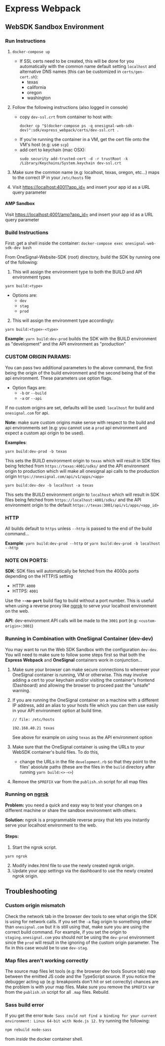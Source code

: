 # Express Webpack
## WebSDK Sandbox Environment
### Run Instructions
1. `docker-compose up`
   - If SSL certs need to be created, this will be done for you automatically with the common name default setting `localhost` and alternative DNS names (this can be customized in `certs/gen-cert.sh`):
      - texas
      - california
      - oregon
      - washington

2. Follow the following instructions (also logged in console)
   - copy `dev-ssl.crt` from container to host with:
      ```
      docker cp "$(docker-compose ps -q onesignal-web-sdk-dev)":sdk/express_webpack/certs/dev-ssl.crt .
      ```
   - If you're running the container in a VM, get the cert file onto the VM's host (e.g: use `scp`)
   - add cert to keychain (mac OSX):
      ```
      sudo security add-trusted-cert -d -r trustRoot -k /Library/Keychains/System.keychain dev-ssl.crt
      ```
3. Make sure the common name (e.g: localhost, texas, oregon, etc...) maps to the correct IP in your `/etc/hosts` file
4. Visit [https://localhost:4001?app_id=](https://localhost:4001?app_id=) and insert your app id as a URL query parameter

#### AMP Sandbox
Visit [https://localhost:4001/amp?app_id=](https://localhost:4001/amp?app_id=) and insert your app id as a URL query parameter


### Build Instructions
First: get a shell inside the container: `docker-compose exec onesignal-web-sdk-dev bash`

From OneSignal-Website-SDK (root) directory, build the SDK by running one of the following:
1. This will assign the environment type to both the BUILD and API environment types
```
yarn build:<type>
```
   - Options are:
      - `dev`
      - `stag`
      - `prod`
2. This will assign the environment type accordingly:
```
yarn build:<type>-<type>
```
**Example**: `yarn build:dev-prod` builds the SDK with the BUILD environment as "development" and the API environment as "production"

### CUSTOM ORIGIN PARAMS:
You can pass two additional parameters to the above command, the first being the origin of the build environment and the second being that of the api environment. These parameters use option flags.

   - Option flags are:
      - `-b` or `--build`
      - `-a` or `--api`

If no custom origins are set, defaults will be used: `localhost` for build and `onesignal.com` for api.

**Note:** make sure custom origins make sense with respect to the build and api environments set (e.g: you cannot use a `prod` api environment and expect a custom api origin to be used).

**Examples**:
```
yarn build:dev-prod -b texas
```
This sets the BUILD environment origin to `texas` which will result in SDK files being fetched from `https://texas:4001/sdks/` and the API environment origin to production which will make all onesignal api calls to the production origin `https://onesignal.com/api/v1/apps/<app>`

```
yarn build:dev-dev -b localhost -a texas
```
This sets the BUILD environment origin to `localhost` which will result in SDK files being fetched from `https://localhost:4001/sdks/` and the API environment origin to the default `https://texas:3001/api/v1/apps/<app_id>`

### HTTP
All builds default to `https` unless `--http` is passed to the end of the build command...

**Example**: `yarn build:dev-prod --http` or `yarn build:dev-prod -b localhost --http`

### NOTE ON PORTS:
**SDK**: SDK files will automatically be fetched from the 4000s ports depending on the HTTP/S setting
   - HTTP: `4000`
   - HTTPS: `4001`

Use the **`--no-port`** build flag to build without a port number. This is useful when using a reverse proxy like [ngrok](https://ngrok.com/) to serve your localhost environment on the web.

**API**: dev-environment API calls will be made to the `3001` port (e.g: `<custom-origin>:3001`)

### Running in Combination with OneSignal Container (dev-dev)
You may want to run the Web SDK Sandbox with the configuration `dev-dev`. You will need to make sure to follow some steps first so that both the **Express Webpack** and **OneSignal** containers work in conjunction...

1. Make sure your browser can make secure connections to wherever your OneSignal container is running, VM or otherwise. This may involve adding a cert to your keychain and/or visiting the container's frontend (Dashboard) and allowing the browser to proceed past the "unsafe" warning.

2. If you are running the OneSignal container on a machine with a different IP address, add an alias to your hosts file which you can then use easily in your API environment option at build time.

   ```
   // file: /etc/hosts

   192.168.40.21 texas
   ```
   See above for example on using `texas` as the API environment option

3. Make sure that the OneSignal container is using the URLs to your WebSDK container's build files. To do this,
   - change the URLs in the file `development.rb` so that they point to the files' absolute paths (these are the files in the `build` directory after running `yarn build:<>-<>`)

4. Remove the `$PREFIX` var from the `publish.sh` script for all map files

### Running on [ngrok](https://ngrok.com/)
**Problem:**
you need a quick and easy way to test your changes on a different machine or share the sandbox environment with others.

**Solution:**
ngrok is a programmable reverse proxy that lets you instantly serve your localhost environment to the web.

#### Steps:
1. Start the ngrok script.
```
yarn ngrok
```
2. Modify index.html file to use the newly created ngrok origin.
3. Update your app settings via the dashboard to use the newly created ngrok origin.

## Troubleshooting
### Custom origin mismatch
Check the network tab in the browser dev tools to see what origin the SDK is using for network calls. If you set the `-a` flag origin to something other than `onesignal.com` but it is still using that, make sure you are using the correct build command. For example, if you set the origin to `staging.onesignal.com` you should *not* be using the `dev-prod` environment since the `prod` will result in the ignoring of the custom origin parameter. The fix in this case would be to use `dev-stag`.

### Map files aren't working correctly
The source map files let tools (e.g: the browser dev tools Source tab) map between the emitted JS code and the TypeScript source. If you notice the debugger acting up (e.g: breakpoints don't hit or set correctly) chances are the problem is with your map files. Make sure you remove the `$PREFIX` var from the `publish.sh` script for all `.map` files. Rebuild.

### Sass build error
If you get the error `Node Sass could not find a binding for your current environment: Linux 64-bit with Node.js 12.` try running the following:

```
npm rebuild node-sass
```

from *inside* the docker container shell.